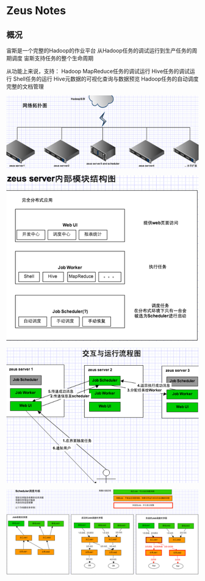 # Zeus Notes

## 概况

宙斯是一个完整的Hadoop的作业平台
从Hadoop任务的调试运行到生产任务的周期调度 宙斯支持任务的整个生命周期

从功能上来说，支持：
Hadoop MapReduce任务的调试运行
Hive任务的调试运行
Shell任务的运行
Hive元数据的可视化查询与数据预览
Hadoop任务的自动调度
完整的文档管理

![image-20211013121251645](_images/ZeusNotes.assets/image-20211013121251645.png)

![image-20211013121314048](_images/ZeusNotes.assets/image-20211013121314048.png)

![image-20211013121418965](_images/ZeusNotes.assets/image-20211013121418965.png)

![image-20211013121927159](_images/ZeusNotes.assets/image-20211013121927159.png)















